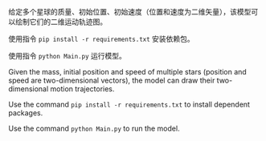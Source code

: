 给定多个星球的质量、初始位置、初始速度（位置和速度为二维矢量），该模型可以绘制它们的二维运动轨迹图。

使用指令 ```pip install -r requirements.txt``` 安装依赖包。

使用指令 ```python Main.py``` 运行模型。

Given the mass, initial position and speed of multiple stars (position and speed are two-dimensional vectors), the model can draw their two-dimensional motion trajectories.

Use the command ```pip install -r requirements.txt``` to install dependent packages.

Use the command ```python Main.py``` to run the model.